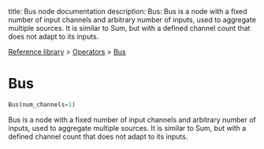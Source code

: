 title: Bus node documentation
description: Bus: Bus is a node with a fixed number of input channels and arbitrary number of inputs, used to aggregate multiple sources. It is similar to Sum, but with a defined channel count that does not adapt to its inputs.

[Reference library](../../index.md) > [Operators](../index.md) > [Bus](index.md)

# Bus

```python
Bus(num_channels=1)
```

Bus is a node with a fixed number of input channels and arbitrary number of inputs, used to aggregate multiple sources. It is similar to Sum, but with a defined channel count that does not adapt to its inputs.

